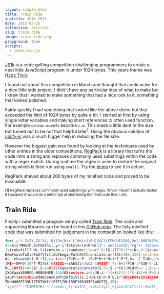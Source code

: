```yaml
---
layout: single.html
title: Train Ride
subtitle: JS1k 2015
date: 2015-03-25
collection: articles
slug: train-ride
image: train-ride.png
playground: true
scripts: 
  - index.min.js
---
```


[JS1k](http://js1k.com/) is a code golfing competition challenging programmers to create a neat little JavaScript program in under 1024 bytes. This years theme was [Hype Train](http://js1k.com/2015-hypetrain/).

I found out about this competition in March and thought that could make for a nice little side project. I didn't have any particular idea of what to make but I knew that I wanted to make something that had a nice look to it, something that looked polished.


Fairly quickly I had something that looked like the above demo but that exceeded the limit of 1024 bytes by quite a bit. I started at first by using single letter variables and making short references to often used function. For example `canvas.moveTo` became `c.m`. This made a little dent in the size but turned out to be not that helpful later<sup>1</sup>. Using the obvious solution of [uglify-js](https://www.npmjs.com/package/uglify-js) was a much bigger help in reducing the file size.

However the biggest gain was found by looking at the techniques used by other entries in the older competitions. [RegPack](https://github.com/Siorki/RegPack/) is a library that turns the code intro a string and replaces commonly used substrings within the code with a regex match. During runtime the regex is used to restore the original string which is then run using `eval()`. Try the [demo](http://siorki.github.io/regPack.html) to see it in action.

RegPack shaved about 200 bytes of my minified code and proved to be invaluable.

<sup>[1] RegPack replaces commonly used substrings with regex. While I haven't actually tested it I suspect it would do a better job at shortening the final code than I did.</sup>

## Train Ride

Finally i submitted a program simply called [Train Ride](http://js1k.com/2015-hypetrain/demo/2325). The code and supporting libraries can be found in this [GitHub repo](https://github.com/FakeYou/js1k-2015). The fully minified code that was submitted for judgement in the competition looked like this:

```javascript
for(_='c.Z=ZY,ZX"XV,-U1)On(N)+"L"#Ki>J16H)XGGl(FFH0UE3200,Dm(-DHB?KAP>30A@P+dNi,Zline(),
0==S=i*MMath.b(FSGf&&(,y=-i*IStyle=(e%O*m[l]":-unction20;"rg"+( %150==+VE+Ni-1,for(L,"+
(strokefillf Nc,l){return =||randomc||1==c?-8:l6||l7?0:8*siNc-9*)}d=e=t=64,M=32,I=
HXmYmoveToXl=ToXfYfillXbYbeginPathXtYtranslate,m=[]Xt(480,320),setInterval(f{e+=.6,
d=~~eXsaveXt(-M,+I),i=-i<i++)P=P>=-P--)S=P*M+i*M=i*I-P*I,h=~~),T=Nh,i)>5i<0||J2G+h+
1MI++OM+O-38*T-MI)G()6A3331==iAb52i<3&&J-1A953T? 76-h+2*P1H-3*h30-h-iL) 113-h+3*PH1-
hL,6OVfi)%4<1Z),S-=8Xl(StGquadraticCurveTo(S-64,S-2*tG);Width=2.1;J-i-=.5)Xm(S-6322+1O;
ZXGKaaaVB00FD-H00GBHFD-1584GXrestore,i=8;J0;i--){+i%2*2-2*t-i%2+t,P=5;P<32;P+=2)C=8-P+
yXGP<9A435J6&&@d48J6Ac03@fc5Kfb1Vl(S,I+CM,C8-P-M,C;i<7ZK026V4228142884+4)}
ZKddd66F139U77E87XKfff87F128U103F108U93F140U77},35);
';g=/[^ -?CIMPSTW[-~]/.exec(_);)with(_.split(g))_=join(shift());eval(_)
```